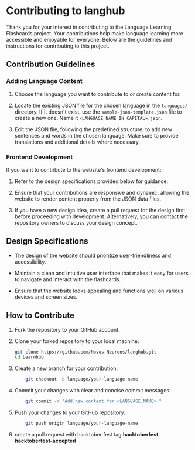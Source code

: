# Contributing to langhub

Thank you for your interest in contributing to the Language Learning Flashcards project. Your contributions help make language learning more accessible and enjoyable for everyone. Below are the guidelines and instructions for contributing to this project.

## Contribution Guidelines

### Adding Language Content

1. Choose the language you want to contribute to or create content for.

2. Locate the existing JSON file for the chosen language in the `languages/` directory. If it doesn't exist, use the `sample-json-template.json` file to create a new one. Name it `<LANGUAGE_NAME_IN_CAPITAL>.json`.

3. Edit the JSON file, following the predefined structure, to add new sentences and words in the chosen language. Make sure to provide translations and additional details where necessary.

### Frontend Development

If you want to contribute to the website's frontend development:

1. Refer to the design specifications provided below for guidance.

2. Ensure that your contributions are responsive and dynamic, allowing the website to render content properly from the JSON data files.

3. If you have a new design idea, create a pull request for the design first before proceeding with development. Alternatively, you can contact the repository owners to discuss your design concept.

## Design Specifications

- The design of the website should prioritize user-friendliness and accessibility.

- Maintain a clean and intuitive user interface that makes it easy for users to navigate and interact with the flashcards.

- Ensure that the website looks appealing and functions well on various devices and screen sizes.

## How to Contribute

1. Fork the repository to your GitHub account.

2. Clone your forked repository to your local machine:

   ```bash
   git clone https://github.com/Novus-Neurons/langhub.git
   cd Learnhub
   ```
3. Create a new branch for your contribution:

    ```bash
        git checkout -b language/your-language-name
    ```
4. Commit your changes with clear and concise commit messages:

    ```bash
        git commit -m "Add new content for <LANGUAGE_NAME>."
    ```
5. Push your changes to your GitHub repository:
    ```bash
        git push origin language/your-language-name
    ```
6. create a pull request with hacktober fest tag
    **hacktoberfest**, 
    **hacktoberfest-accepted**

